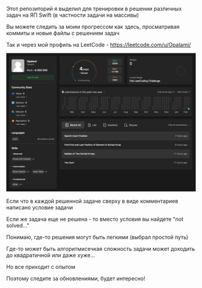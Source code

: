 Этот репозиторий я выделил для тренировки в решении различных задач на ЯП Swift
(в частности задачи на массивы)

Вы можете следить за моим прогрессом как здесь, просматривая коммиты и новые файлы с решением задач

Так и через мой профиль на LeetCode - https://leetcode.com/u/Opalami/

![Image alt](https://github.com/MaximB0nd/LeetCodePractice/blob/main/Снимок%20экрана%202025-02-22%20в%2020.41.47.png)


Если что в каждой решенной задаче сверху в виде комментариев написано условие задачи 

Если же задача еще не решена - то вместо условия вы найдете "not solved..."


Понимаю, где-то решения могут быть легкими (выбрал простой путь)

Где-то может быть алгоритмисечкая сложность задачи может доходить до квадратичной или даже хуже...






Но все приходит с опытом

Поэтому следите за обновлениями, будет интересно!
